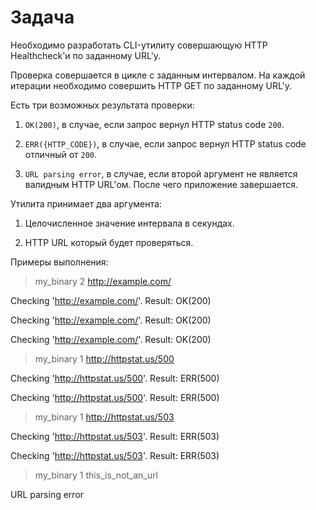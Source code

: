 # Задача
 
Необходимо разработать CLI-утилиту совершающую HTTP Healthcheck'и по заданному URL'у.
 
Проверка совершается в цикле с заданным интервалом. На каждой итерации необходимо совершить HTTP GET по заданному URL'у.

Есть три возможных результата проверки:
1. `OK(200)`, в случае, если запрос вернул HTTP status code `200`.

2. `ERR({HTTP_CODE})`, в случае, если запрос вернул HTTP status code отличный от `200`.

3. `URL parsing error`, в случае, если второй аргумент не является валидным HTTP URL'ом. После чего приложение завершается.

 
Утилита принимает два аргумента:

1. Целочисленное значение интервала в секундах.

2. HTTP URL который будет проверяться.
 
Примеры выполнения:

> my_binary 2 http://example.com/
 
Checking 'http://example.com/'. Result: OK(200)

Checking 'http://example.com/'. Result: OK(200)

Checking 'http://example.com/'. Result: OK(200)


> my_binary 1 http://httpstat.us/500
 
Checking 'http://httpstat.us/500'. Result: ERR(500)

Checking 'http://httpstat.us/500'. Result: ERR(500)


> my_binary 1 http://httpstat.us/503
 
Checking 'http://httpstat.us/503'. Result: ERR(503)

Checking 'http://httpstat.us/503'. Result: ERR(503)


> my_binary 1 this_is_not_an_url
 
URL parsing error